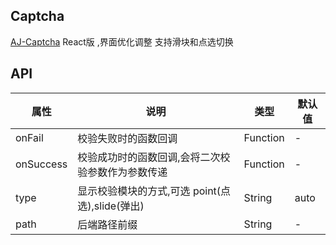 ## Captcha
[AJ-Captcha](https://gitee.com/anji-plus/captcha)  React版 ,界面优化调整 支持滑块和点选切换


## API

| 属性        | 说明                                              | 类型     | 默认值                     |
| ----------- | ------------------------------------------------- | -------- | -------------------------- |
| onFail      | 校验失败时的函数回调                              | Function | -                          |
| onSuccess   | 校验成功时的函数回调,会将二次校验参数作为参数传递 | Function | -                          |
| type        | 显示校验模块的方式,可选 point(点选),slide(弹出)   | String   | auto                      |
| path        | 后端路径前缀                                      | String   | -                          |

<code src='./demo/index.jsx'/>
